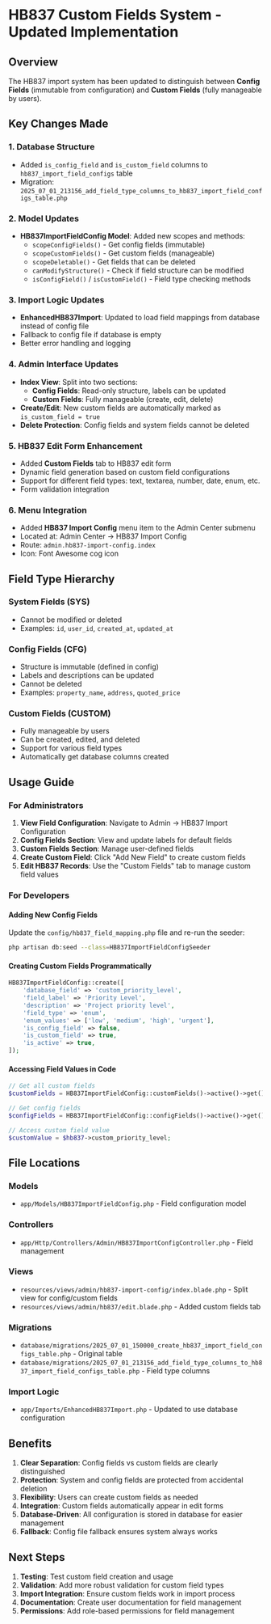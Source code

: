 # HB837 Custom Fields System - Updated Implementation

## Overview

The HB837 import system has been updated to distinguish between **Config Fields** (immutable from configuration) and **Custom Fields** (fully manageable by users).

## Key Changes Made

### 1. Database Structure
- Added `is_config_field` and `is_custom_field` columns to `hb837_import_field_configs` table
- Migration: `2025_07_01_213156_add_field_type_columns_to_hb837_import_field_configs_table.php`

### 2. Model Updates
- **HB837ImportFieldConfig Model**: Added new scopes and methods:
  - `scopeConfigFields()` - Get config fields (immutable)
  - `scopeCustomFields()` - Get custom fields (manageable)
  - `scopeDeletable()` - Get fields that can be deleted
  - `canModifyStructure()` - Check if field structure can be modified
  - `isConfigField()` / `isCustomField()` - Field type checking methods

### 3. Import Logic Updates
- **EnhancedHB837Import**: Updated to load field mappings from database instead of config file
- Fallback to config file if database is empty
- Better error handling and logging

### 4. Admin Interface Updates
- **Index View**: Split into two sections:
  - **Config Fields**: Read-only structure, labels can be updated
  - **Custom Fields**: Fully manageable (create, edit, delete)
- **Create/Edit**: New custom fields are automatically marked as `is_custom_field = true`
- **Delete Protection**: Config fields and system fields cannot be deleted

### 5. HB837 Edit Form Enhancement
- Added **Custom Fields** tab to HB837 edit form
- Dynamic field generation based on custom field configurations
- Support for different field types: text, textarea, number, date, enum, etc.
- Form validation integration

### 6. Menu Integration
- Added **HB837 Import Config** menu item to the Admin Center submenu
- Located at: Admin Center → HB837 Import Config
- Route: `admin.hb837-import-config.index`
- Icon: Font Awesome cog icon

## Field Type Hierarchy

### System Fields (SYS)
- Cannot be modified or deleted
- Examples: `id`, `user_id`, `created_at`, `updated_at`

### Config Fields (CFG) 
- Structure is immutable (defined in config)
- Labels and descriptions can be updated
- Cannot be deleted
- Examples: `property_name`, `address`, `quoted_price`

### Custom Fields (CUSTOM)
- Fully manageable by users
- Can be created, edited, and deleted
- Support for various field types
- Automatically get database columns created

## Usage Guide

### For Administrators

1. **View Field Configuration**: Navigate to Admin → HB837 Import Configuration
2. **Config Fields Section**: View and update labels for default fields
3. **Custom Fields Section**: Manage user-defined fields
4. **Create Custom Field**: Click "Add New Field" to create custom fields
5. **Edit HB837 Records**: Use the "Custom Fields" tab to manage custom field values

### For Developers

#### Adding New Config Fields
Update the `config/hb837_field_mapping.php` file and re-run the seeder:
```bash
php artisan db:seed --class=HB837ImportFieldConfigSeeder
```

#### Creating Custom Fields Programmatically
```php
HB837ImportFieldConfig::create([
    'database_field' => 'custom_priority_level',
    'field_label' => 'Priority Level',
    'description' => 'Project priority level',
    'field_type' => 'enum',
    'enum_values' => ['low', 'medium', 'high', 'urgent'],
    'is_config_field' => false,
    'is_custom_field' => true,
    'is_active' => true,
]);
```

#### Accessing Field Values in Code
```php
// Get all custom fields
$customFields = HB837ImportFieldConfig::customFields()->active()->get();

// Get config fields
$configFields = HB837ImportFieldConfig::configFields()->active()->get();

// Access custom field value
$customValue = $hb837->custom_priority_level;
```

## File Locations

### Models
- `app/Models/HB837ImportFieldConfig.php` - Field configuration model

### Controllers
- `app/Http/Controllers/Admin/HB837ImportConfigController.php` - Field management

### Views
- `resources/views/admin/hb837-import-config/index.blade.php` - Split view for config/custom fields
- `resources/views/admin/hb837/edit.blade.php` - Added custom fields tab

### Migrations
- `database/migrations/2025_07_01_150000_create_hb837_import_field_configs_table.php` - Original table
- `database/migrations/2025_07_01_213156_add_field_type_columns_to_hb837_import_field_configs_table.php` - Field type columns

### Import Logic
- `app/Imports/EnhancedHB837Import.php` - Updated to use database configuration

## Benefits

1. **Clear Separation**: Config fields vs custom fields are clearly distinguished
2. **Protection**: System and config fields are protected from accidental deletion
3. **Flexibility**: Users can create custom fields as needed
4. **Integration**: Custom fields automatically appear in edit forms
5. **Database-Driven**: All configuration is stored in database for easier management
6. **Fallback**: Config file fallback ensures system always works

## Next Steps

1. **Testing**: Test custom field creation and usage
2. **Validation**: Add more robust validation for custom field types
3. **Import Integration**: Ensure custom fields work in import process
4. **Documentation**: Create user documentation for field management
5. **Permissions**: Add role-based permissions for field management
